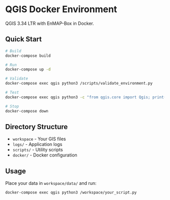 # QGIS Docker Environment

QGIS 3.34 LTR with EnMAP-Box in Docker.

## Quick Start

```bash
# Build
docker-compose build

# Run
docker-compose up -d

# Validate
docker-compose exec qgis python3 /scripts/validate_environment.py

# Test
docker-compose exec qgis python3 -c "from qgis.core import Qgis; print(Qgis.version())"`

# Stop
docker-compose down
```

## Directory Structure

- `workspace` - Your GIS files
- `logs/` - Application logs
- `scripts/` - Utility scripts
- `docker/` - Docker configuration

## Usage

Place your data in `workspace/data/` and run:

```bash
docker-compose exec qgis python3 /workspace/your_script.py
```
